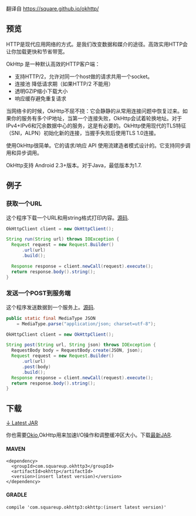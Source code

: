 翻译自 https://square.github.io/okhttp/

## 预览

HTTP是现代应用网络的方式。是我们改变数据和媒介的途径。高效实用HTTP会让你加载更快和节省带宽。

OkHttp 是一种默认高效的HTTP客户端：

- 支持HTTP/2，允许对同一个host做的请求共用一个socket。
- 连接池 降低请求期（如果HTTP/2 不能用）
- 透明GZIP缩小下载大小
- 响应缓存避免重复请求

当网络卡的时候，OkHttp不屈不挠：它会静静的从常用连接问题中恢复过来。如果你的服务有多个IP地址，当第一个连接失败，OkHttp会试着轮换地址。对于IPv4+IPv6和冗余数据中心的服务，这是有必要的。OkHttp使用现代的TLS特征（SNI，ALPN）初始化新的连接，当握手失败后使用TLS 1.0连接。

使用OkHttp很简单。它的请求/响应 API 使用流建造者模式设计的。它支持同步调用和异步调用。

OkHttp支持 Android 2.3+版本。对于Java，最低版本为1.7.

## 例子

### 获取一个URL

这个程序下载一个URL和用string格式打印内容。[源码](https://raw.github.com/square/okhttp/master/samples/guide/src/main/java/okhttp3/guide/GetExample.java).

```java
OkHttpClient client = new OkHttpClient();

String run(String url) throws IOException {
  Request request = new Request.Builder()
      .url(url)
      .build();

  Response response = client.newCall(request).execute();
  return response.body().string();
}
```

### 发送一个POST到服务端

这个程序发送数据到一个服务上。[源码](https://raw.github.com/square/okhttp/master/samples/guide/src/main/java/okhttp3/guide/PostExample.java).

```java
public static final MediaType JSON
    = MediaType.parse("application/json; charset=utf-8");

OkHttpClient client = new OkHttpClient();

String post(String url, String json) throws IOException {
  RequestBody body = RequestBody.create(JSON, json);
  Request request = new Request.Builder()
      .url(url)
      .post(body)
      .build();
  Response response = client.newCall(request).execute();
  return response.body().string();
}
```

## 下载

[↓ Latest JAR](https://search.maven.org/remote_content?g=com.squareup.okhttp3&a=okhttp&v=LATEST)

你也需要[Okio](http://github.com/square/okio),OkHttp用来加速I/O操作和调整缓冲区大小。下载[最新JAR](https://search.maven.org/remote_content?g=com.squareup.okio&a=okio&v=LATEST).

#### MAVEN

```
<dependency>
  <groupId>com.squareup.okhttp3</groupId>
  <artifactId>okhttp</artifactId>
  <version>(insert latest version)</version>
</dependency>
```

#### GRADLE

```
compile 'com.squareup.okhttp3:okhttp:(insert latest version)'
```






















